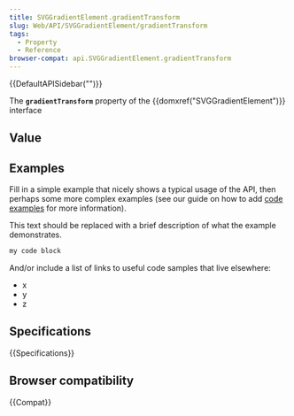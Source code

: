 ```yaml
---
title: SVGGradientElement.gradientTransform
slug: Web/API/SVGGradientElement/gradientTransform
tags:
  - Property
  - Reference
browser-compat: api.SVGGradientElement.gradientTransform
---
```

{{DefaultAPISidebar("")}}

The **`gradientTransform`** property of the {{domxref("SVGGradientElement")}} interface 

## Value



## Examples

Fill in a simple example that nicely shows a typical usage of the API, then perhaps some more complex examples (see our guide on how to add [code examples](/en-US/docs/MDN/Contribute/Structures/Code_examples) for more information).

This text should be replaced with a brief description of what the example demonstrates.

```js
my code block
```

And/or include a list of links to useful code samples that live elsewhere:

*   x
*   y
*   z

## Specifications

{{Specifications}}

## Browser compatibility

{{Compat}}


